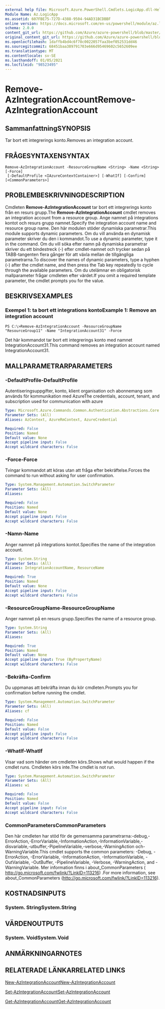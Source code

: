 ```yaml
---
external help file: Microsoft.Azure.PowerShell.Cmdlets.LogicApp.dll-Help.xml
Module Name: Az.LogicApp
ms.assetid: 607FBE75-727D-4388-9504-94AD31BCDBBF
online version: https://docs.microsoft.com/en-us/powershell/module/az.logicapp/remove-azintegrationaccount
schema: 2.0.0
content_git_url: https://github.com/Azure/azure-powershell/blob/master/src/LogicApp/LogicApp/help/Remove-AzIntegrationAccount.md
original_content_git_url: https://github.com/Azure/azure-powershell/blob/master/src/LogicApp/LogicApp/help/Remove-AzIntegrationAccount.md
ms.openlocfilehash: 1daffb4bd4c6f78c0022057faa3bef052531dd46
ms.sourcegitcommit: 68451baa389791703e666d95469602c5652609ee
ms.translationtype: MT
ms.contentlocale: sv-SE
ms.lasthandoff: 01/05/2021
ms.locfileid: "98523495"
---
```

# <span data-ttu-id="a88a3-101">Remove-AzIntegrationAccount</span><span class="sxs-lookup"><span data-stu-id="a88a3-101">Remove-AzIntegrationAccount</span></span>

## <span data-ttu-id="a88a3-102">Sammanfattning</span><span class="sxs-lookup"><span data-stu-id="a88a3-102">SYNOPSIS</span></span>
<span data-ttu-id="a88a3-103">Tar bort ett integrerings konto.</span><span class="sxs-lookup"><span data-stu-id="a88a3-103">Removes an integration account.</span></span>

## <span data-ttu-id="a88a3-104">FRÅGESYNTAXEN</span><span class="sxs-lookup"><span data-stu-id="a88a3-104">SYNTAX</span></span>

```
Remove-AzIntegrationAccount -ResourceGroupName <String> -Name <String> [-Force]
 [-DefaultProfile <IAzureContextContainer>] [-WhatIf] [-Confirm] [<CommonParameters>]
```

## <span data-ttu-id="a88a3-105">PROBLEMBESKRIVNING</span><span class="sxs-lookup"><span data-stu-id="a88a3-105">DESCRIPTION</span></span>
<span data-ttu-id="a88a3-106">Cmdleten **Remove-AzIntegrationAccount** tar bort ett integrerings konto från en resurs grupp.</span><span class="sxs-lookup"><span data-stu-id="a88a3-106">The **Remove-AzIntegrationAccount** cmdlet removes an integration account from a resource group.</span></span>
<span data-ttu-id="a88a3-107">Ange namnet på integrations kontot och resurs grupp namnet.</span><span class="sxs-lookup"><span data-stu-id="a88a3-107">Specify the integration account name and resource group name.</span></span>
<span data-ttu-id="a88a3-108">Den här modulen stöder dynamiska parametrar.</span><span class="sxs-lookup"><span data-stu-id="a88a3-108">This module supports dynamic parameters.</span></span>
<span data-ttu-id="a88a3-109">Om du vill använda en dynamisk parameter skriver du den i kommandot.</span><span class="sxs-lookup"><span data-stu-id="a88a3-109">To use a dynamic parameter, type it in the command.</span></span>
<span data-ttu-id="a88a3-110">Om du vill söka efter namn på dynamiska parametrar skriver du ett bindestreck (-) efter cmdlet-namnet och trycker sedan på TABB-tangenten flera gånger för att växla mellan de tillgängliga parametrarna.</span><span class="sxs-lookup"><span data-stu-id="a88a3-110">To discover the names of dynamic parameters, type a hyphen (-) after the cmdlet name, and then press the Tab key repeatedly to cycle through the available parameters.</span></span>
<span data-ttu-id="a88a3-111">Om du utelämnar en obligatorisk mallparameter frågar cmdleten efter värdet.</span><span class="sxs-lookup"><span data-stu-id="a88a3-111">If you omit a required template parameter, the cmdlet prompts you for the value.</span></span>

## <span data-ttu-id="a88a3-112">BESKRIVS</span><span class="sxs-lookup"><span data-stu-id="a88a3-112">EXAMPLES</span></span>

### <span data-ttu-id="a88a3-113">Exempel 1: ta bort ett integrations konto</span><span class="sxs-lookup"><span data-stu-id="a88a3-113">Example 1: Remove an integration account</span></span>
```
PS C:\>Remove-AzIntegrationAccount -ResourceGroupName "ResourceGroup11" -Name "IntegrationAccount31" -Force
```

<span data-ttu-id="a88a3-114">Det här kommandot tar bort ett integrerings konto med namnet IntegrationAccount31.</span><span class="sxs-lookup"><span data-stu-id="a88a3-114">This command removes an integration account named IntegrationAccount31.</span></span>

## <span data-ttu-id="a88a3-115">MALLPARAMETRAR</span><span class="sxs-lookup"><span data-stu-id="a88a3-115">PARAMETERS</span></span>

### <span data-ttu-id="a88a3-116">-DefaultProfile</span><span class="sxs-lookup"><span data-stu-id="a88a3-116">-DefaultProfile</span></span>
<span data-ttu-id="a88a3-117">Autentiseringsuppgifter, konto, klient organisation och abonnemang som används för kommunikation med Azure</span><span class="sxs-lookup"><span data-stu-id="a88a3-117">The credentials, account, tenant, and subscription used for communication with azure</span></span>

```yaml
Type: Microsoft.Azure.Commands.Common.Authentication.Abstractions.Core.IAzureContextContainer
Parameter Sets: (All)
Aliases: AzContext, AzureRmContext, AzureCredential

Required: False
Position: Named
Default value: None
Accept pipeline input: False
Accept wildcard characters: False
```

### <span data-ttu-id="a88a3-118">-Force</span><span class="sxs-lookup"><span data-stu-id="a88a3-118">-Force</span></span>
<span data-ttu-id="a88a3-119">Tvingar kommandot att köras utan att fråga efter bekräftelse.</span><span class="sxs-lookup"><span data-stu-id="a88a3-119">Forces the command to run without asking for user confirmation.</span></span>

```yaml
Type: System.Management.Automation.SwitchParameter
Parameter Sets: (All)
Aliases:

Required: False
Position: Named
Default value: None
Accept pipeline input: False
Accept wildcard characters: False
```

### <span data-ttu-id="a88a3-120">-Namn</span><span class="sxs-lookup"><span data-stu-id="a88a3-120">-Name</span></span>
<span data-ttu-id="a88a3-121">Anger namnet på integrations kontot.</span><span class="sxs-lookup"><span data-stu-id="a88a3-121">Specifies the name of the integration account.</span></span>

```yaml
Type: System.String
Parameter Sets: (All)
Aliases: IntegrationAccountName, ResourceName

Required: True
Position: Named
Default value: None
Accept pipeline input: False
Accept wildcard characters: False
```

### <span data-ttu-id="a88a3-122">-ResourceGroupName</span><span class="sxs-lookup"><span data-stu-id="a88a3-122">-ResourceGroupName</span></span>
<span data-ttu-id="a88a3-123">Anger namnet på en resurs grupp.</span><span class="sxs-lookup"><span data-stu-id="a88a3-123">Specifies the name of a resource group.</span></span>

```yaml
Type: System.String
Parameter Sets: (All)
Aliases:

Required: True
Position: Named
Default value: None
Accept pipeline input: True (ByPropertyName)
Accept wildcard characters: False
```

### <span data-ttu-id="a88a3-124">-Bekräfta</span><span class="sxs-lookup"><span data-stu-id="a88a3-124">-Confirm</span></span>
<span data-ttu-id="a88a3-125">Du uppmanas att bekräfta innan du kör cmdleten.</span><span class="sxs-lookup"><span data-stu-id="a88a3-125">Prompts you for confirmation before running the cmdlet.</span></span>

```yaml
Type: System.Management.Automation.SwitchParameter
Parameter Sets: (All)
Aliases: cf

Required: False
Position: Named
Default value: False
Accept pipeline input: False
Accept wildcard characters: False
```

### <span data-ttu-id="a88a3-126">-WhatIf</span><span class="sxs-lookup"><span data-stu-id="a88a3-126">-WhatIf</span></span>
<span data-ttu-id="a88a3-127">Visar vad som händer om cmdleten körs.</span><span class="sxs-lookup"><span data-stu-id="a88a3-127">Shows what would happen if the cmdlet runs.</span></span>
<span data-ttu-id="a88a3-128">Cmdleten körs inte.</span><span class="sxs-lookup"><span data-stu-id="a88a3-128">The cmdlet is not run.</span></span>

```yaml
Type: System.Management.Automation.SwitchParameter
Parameter Sets: (All)
Aliases: wi

Required: False
Position: Named
Default value: False
Accept pipeline input: False
Accept wildcard characters: False
```

### <span data-ttu-id="a88a3-129">CommonParameters</span><span class="sxs-lookup"><span data-stu-id="a88a3-129">CommonParameters</span></span>
<span data-ttu-id="a88a3-130">Den här cmdleten har stöd för de gemensamma parametrarna:-debug,-ErrorAction,-ErrorVariable,-InformationAction,-InformationVariable,-disvariable,-utbuffer,-PipelineVariable,-verbose,-WarningAction och-WarningVariable.</span><span class="sxs-lookup"><span data-stu-id="a88a3-130">This cmdlet supports the common parameters: -Debug, -ErrorAction, -ErrorVariable, -InformationAction, -InformationVariable, -OutVariable, -OutBuffer, -PipelineVariable, -Verbose, -WarningAction, and -WarningVariable.</span></span> <span data-ttu-id="a88a3-131">Mer information finns i about_CommonParameters ( http://go.microsoft.com/fwlink/?LinkID=113216) .</span><span class="sxs-lookup"><span data-stu-id="a88a3-131">For more information, see about_CommonParameters (http://go.microsoft.com/fwlink/?LinkID=113216).</span></span>

## <span data-ttu-id="a88a3-132">KOSTNADS</span><span class="sxs-lookup"><span data-stu-id="a88a3-132">INPUTS</span></span>

### <span data-ttu-id="a88a3-133">System. String</span><span class="sxs-lookup"><span data-stu-id="a88a3-133">System.String</span></span>

## <span data-ttu-id="a88a3-134">VÄRDEN</span><span class="sxs-lookup"><span data-stu-id="a88a3-134">OUTPUTS</span></span>

### <span data-ttu-id="a88a3-135">System. Void</span><span class="sxs-lookup"><span data-stu-id="a88a3-135">System.Void</span></span>

## <span data-ttu-id="a88a3-136">ANMÄRKNINGAR</span><span class="sxs-lookup"><span data-stu-id="a88a3-136">NOTES</span></span>

## <span data-ttu-id="a88a3-137">RELATERADE LÄNKAR</span><span class="sxs-lookup"><span data-stu-id="a88a3-137">RELATED LINKS</span></span>

[<span data-ttu-id="a88a3-138">New-AzIntegrationAccount</span><span class="sxs-lookup"><span data-stu-id="a88a3-138">New-AzIntegrationAccount</span></span>](./New-AzIntegrationAccount.md)

[<span data-ttu-id="a88a3-139">Set-AzIntegrationAccount</span><span class="sxs-lookup"><span data-stu-id="a88a3-139">Set-AzIntegrationAccount</span></span>](./Set-AzIntegrationAccount.md)

[<span data-ttu-id="a88a3-140">Get-AzIntegrationAccount</span><span class="sxs-lookup"><span data-stu-id="a88a3-140">Get-AzIntegrationAccount</span></span>](./Get-AzIntegrationAccount.md)



